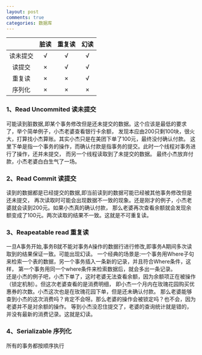 ```yaml
---
layout: post
comments: true
categories: 数据库
---
```


|     |脏读|重复读|幻读|
|:---:|:---:|:---:|:---:|
|读未提交| √ | √ | √ |   
|读提交  | × | √ | √ |  
|重复读  | × | × | √ |  
|序列化  | × | × | × |

### 1、Read Uncommited 读未提交
可能读到脏数据,即某个事务修改但是还未提交的数据。这个应该是最低的要求了，举个简单例子，小杰老婆查看银行卡余额，
发现本应由200只剩100块，很火大，打算找小杰算账。其实小杰只是在美团下单了100元，最终没付确认付款。
这里下单是指一个事务的操作，而确认付款是指事务的提交。此时一个线程对事务进行了操作，还并未提交，
而另一个线程读取到了未提交的数据。
最终小杰放弃付款，小杰老婆白白生气了一场。

### 2、Read Commit 读提交
读到的数据都是已经提交的数据,即当前读到的数据可能已经被其他事务修改但是还未提交，
再次读取时可能会出现数据不一致的现象。还是刚才的例子，小杰老婆就会读到200元。如果小杰真的确认付款，
那么老婆再次查看余额就会发现余额变成了100元。两次读取的结果不一致。这就是不可重复读。

### 3、Reapeatable read 重复读
一旦A事务开始,事务B就不能对事务A操作的数据行进行修改,即事务A期间多次读取到的结果保证一致。可能出现幻读。
一个经典的场景是:一个事务用Where子句来检索一个表的数据，另一个事务插入一条新的记录，并且符合Where条件，这样，
第一个事务用同一个where条件来检索数据后，就会多出一条记录。  
还是小杰的例子吧，小杰下单了，这时老婆无法查看余额，因为余额项正在被操作（锁定机制）。但这次老婆查看的是消费明细，
即小杰一个月内在玫瑰花园购买优惠券的次数。小杰这次也是在玫瑰花园下单，但是还未确认付款。
那么老婆能够查到小杰的这次消费吗？肯定不会呀。那么老婆的操作会被锁定吗？也不会，因为老婆并不是对余额的操作。
等到小杰没忍住提交了，老婆的查询统计就是错的，并没有最新的消费记录。这就是幻读。

### 4、Serializable 序列化
所有的事务都按顺序执行
